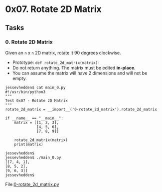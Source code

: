 
# 0x07. Rotate 2D Matrix

## Tasks

### 0. Rotate 2D Matrix

Given an `n` x `n` 2D matrix, rotate it 90 degrees clockwise.

-  Prototype: `def rotate_2d_matrix(matrix):`
-  Do not return anything. The matrix must be edited __in-place.__
-  You can assume the matrix will have 2 dimensions and will not be empty.

```
jessevhedden$ cat main_0.py
#!/usr/bin/python3
"""
Test 0x07 - Rotate 2D Matrix
"""
rotate_2d_matrix = __import__('0-rotate_2d_matrix').rotate_2d_matrix

if __name__ == "__main__":
    matrix = [[1, 2, 3],
              [4, 5, 6],
              [7, 8, 9]]

    rotate_2d_matrix(matrix)
    print(matrix)

jessevhedden$
jessevhedden$ ./main_0.py
[[7, 4, 1],
[8, 5, 2],
[9, 6, 3]]
jessevhedden$
```

File:[0-rotate\_2d\_matrix.py](0-rotate_2d_matrix.py)
